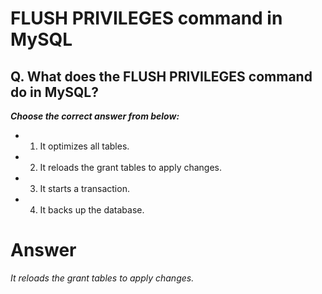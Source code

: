 # FLUSH PRIVILEGES command in MySQL

## Q. What does the FLUSH PRIVILEGES command do in MySQL?

***Choose the correct answer from below:***

  - 1. It optimizes all tables.

  - 2. It reloads the grant tables to apply changes.

  - 3. It starts a transaction.

  - 4. It backs up the database.


# Answer
*It reloads the grant tables to apply changes.*
